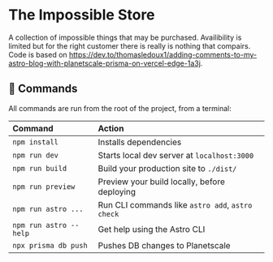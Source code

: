 # The Impossible Store
A collection of impossible things that may be purchased.  Availibility is limited but for the right customer there is really is nothing that compairs.  Code is based on https://dev.to/thomasledoux1/adding-comments-to-my-astro-blog-with-planetscale-prisma-on-vercel-edge-1a3j.

## 🧞 Commands

All commands are run from the root of the project, from a terminal:

| Command                | Action                                           |
| :--------------------- | :----------------------------------------------- |
| `npm install`          | Installs dependencies                            |
| `npm run dev`          | Starts local dev server at `localhost:3000`      |
| `npm run build`        | Build your production site to `./dist/`          |
| `npm run preview`      | Preview your build locally, before deploying     |
| `npm run astro ...`    | Run CLI commands like `astro add`, `astro check` |
| `npm run astro --help` | Get help using the Astro CLI                     |
| `npx prisma db push`   | Pushes DB changes to Planetscale                 |